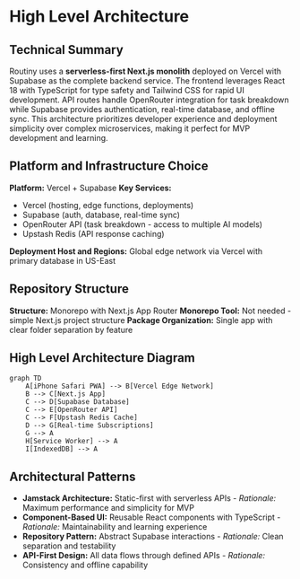 # High Level Architecture

## Technical Summary

Routiny uses a **serverless-first Next.js monolith** deployed on Vercel with Supabase as the complete backend service. The frontend leverages React 18 with TypeScript for type safety and Tailwind CSS for rapid UI development. API routes handle OpenRouter integration for task breakdown while Supabase provides authentication, real-time database, and offline sync. This architecture prioritizes developer experience and deployment simplicity over complex microservices, making it perfect for MVP development and learning.

## Platform and Infrastructure Choice

**Platform:** Vercel + Supabase
**Key Services:**

- Vercel (hosting, edge functions, deployments)
- Supabase (auth, database, real-time sync)
- OpenRouter API (task breakdown - access to multiple AI models)
- Upstash Redis (API response caching)

**Deployment Host and Regions:** Global edge network via Vercel with primary database in US-East

## Repository Structure

**Structure:** Monorepo with Next.js App Router
**Monorepo Tool:** Not needed - simple Next.js project structure
**Package Organization:** Single app with clear folder separation by feature

## High Level Architecture Diagram

```mermaid
graph TD
    A[iPhone Safari PWA] --> B[Vercel Edge Network]
    B --> C[Next.js App]
    C --> D[Supabase Database]
    C --> E[OpenRouter API]
    C --> F[Upstash Redis Cache]
    D --> G[Real-time Subscriptions]
    G --> A
    H[Service Worker] --> A
    I[IndexedDB] --> A
```

## Architectural Patterns

- **Jamstack Architecture:** Static-first with serverless APIs - _Rationale:_ Maximum performance and simplicity for MVP
- **Component-Based UI:** Reusable React components with TypeScript - _Rationale:_ Maintainability and learning experience
- **Repository Pattern:** Abstract Supabase interactions - _Rationale:_ Clean separation and testability
- **API-First Design:** All data flows through defined APIs - _Rationale:_ Consistency and offline capability
